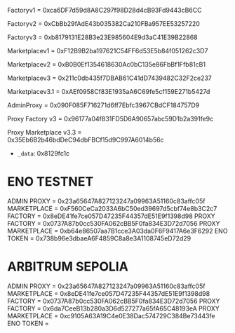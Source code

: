 Factoryv1 = 0xca6DF7d59d8A8C297f98D28d4cB93Fd9443cB6CC

Factoryv2 = 0xCbBb29fAdE43b035382Ca210FBa957EE53257220

Factoryv3 = 0xb8179131E28B3e23E985604E9d3aC41E39B22868

Marketplacev1 = 0xF12B9B2ba197621C54FF6d53E5b84f051262c3D7

Marketplacev2 = 0xB0B0Ef1354618630Ac0bC135e86FbBf1Ffb81cB1

Marketplacev3 = 0x211c0db435f7DBAB61C41dD7439482C32F2ce237

Marketplacev3.1 = 0xAEf0958Cf83E1935aA6C69fe5cf159E271b5427d

AdminProxy = 0x090F085F716271d6ff7Ebfc3967CBdCF184757D9

Proxy Factory v3 = 0x96177a04f831FD5D6A90657abc59D1b2a391fe9c

Proxy Marketplace v3.3 = 0x35Eb6B2b46bdDeC94dbFBCf15d9C997A6014b56c

- `_data`: 0x8129fc1c

# ENO TESTNET

ADMIN PROXY = 0x23a65647A827123247a09963A51160c83affc05f
MARKETPLACE = 0xF560CeCa2033A6bC50ed39697d5cbf74e8b3C2c7
FACTORY = 0x8eDE41fe7ce057D47235F44357dE51E9f1398d98
PROXY FACTORY = 0x0737A87b0cc530FA062cBB5F0fa834E3D72d7056
PROXY MARKETPLACE = 0xb64e86507aa7B1cce3A03da0F6F9417A6e3F6292
ENO TOKEN = 0x738b96e3dbaeA6F4859C8a8e3A1108745eD72d29

# ARBITRUM SEPOLIA

ADMIN PROXY = 0x23a65647A827123247a09963A51160c83affc05f
MARKETPLACE = 0x8eDE41fe7ce057D47235F44357dE51E9f1398d98
FACTORY = 0x0737A87b0cc530FA062cBB5F0fa834E3D72d7056
PROXY FACTORY = 0x6da7CeeB13b280a3D6d527277a65fA65C48193eA
PROXY MARKETPLACE = 0xc9105A63A19C4e0E38Dac574729C384Be73443fe
ENO TOKEN =

